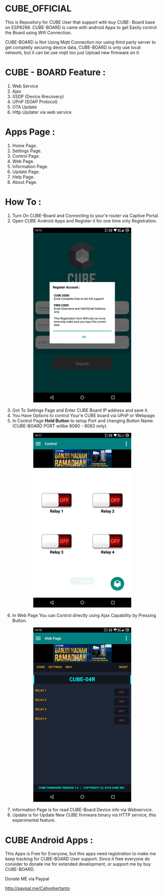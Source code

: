# CUBE_OFFICIAL

This is Repository for CUBE User that support with buy CUBE- Board base on ESP8266.
CUBE-BOARD is came with android Apps to get Easily control the Board using Wifi Connection.

CUBE-BOARD is Not Using Mqtt Connection nor using third party server to get completly securing device data,
CUBE-BOARD is only use local network, but it can be use mqtt too just Upload new firmware on it.

# CUBE - BOARD Feature :

1. Web Service
2. Ajax
3. SSDP (Device Rrecovery)
4. UPnP (SOAP Protocol)
5. OTA Update
6. Http Updater via web service

# Apps Page : 
1. Home Page.
2. Settings Page.
3. Control Page.
4. Web Page.
5. Information Page.
6. Update Page.
7. Help Page.
8. About Page.

# How To :
1. Turn On CUBE-Board and Connecting to your'e router via Captive Portal.
2. Open CUBE Android Apps and Register it for one time only Registration.

<p align="center">
  <img src="https://github.com/Kecubunk/CUBE_Official/blob/master/CUBE_image/opening.png" width="320"/>
</p>

3. Got To Settings Page  and Enter CUBE Board IP address and save it.
4. You Have Options to control Your'e CUBE board via UPnP or Webpage.
5. In Control Page <b>Hold Button</b> to setup Port and changing Button Name. (CUBE-BOARD PORT willbe 8080 - 8083 only).

<p align="center">
  <img src="https://github.com/Kecubunk/CUBE_Official/blob/master/CUBE_image/control2.png" width="320"/>
</p>

6. In Web Page You can Control directly using Ajax Capability by Pressing Button.

<p align="center">
  <img src="https://github.com/Kecubunk/CUBE_Official/blob/master/CUBE_image/webpage.png" width="320"/>
</p>

7. Information Page is for read CUBE-Board Device info via Webservice.
8. Update is for Update New CUBE firmware binary via HTTP service, this experimental feature.

# CUBE Android Apps :

This Apps is Free for Everyone, but this apps need registration to make me keep tracking for CUBE-BOARD User support. 
Since it free everyone do consider to donate me for extended development, or support me by buy CUBE-BOARD.

Donate ME via Paypal 

http://paypal.me/Cahyohertanto
